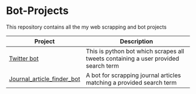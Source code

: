 # Bot-Projects
This repository contains all the my web scrapping and bot projects

| Project | Description |
| ---- | ---- |
| [Twitter bot](https://github.com/ckigenk/Twitter-bot) | This is python bot which scrapes all tweets containing a user provided search term |
| [Journal_article_finder_bot](https://github.com/ckigenk/Journal_article_finder_bot) | A bot for scrapping journal articles matching a provided search term
